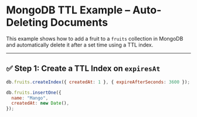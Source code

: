 # MongoDB TTL Example – Auto-Deleting Documents

This example shows how to add a fruit to a `fruits` collection in MongoDB and automatically delete it after a set time using a TTL index.

---

## ✅ Step 1: Create a TTL Index on `expiresAt`

```js
db.fruits.createIndex({ createdAt: 1 }, { expireAfterSeconds: 3600 });

db.fruits.insertOne({
  name: "Mango",
  createdAt: new Date(),
});
```
